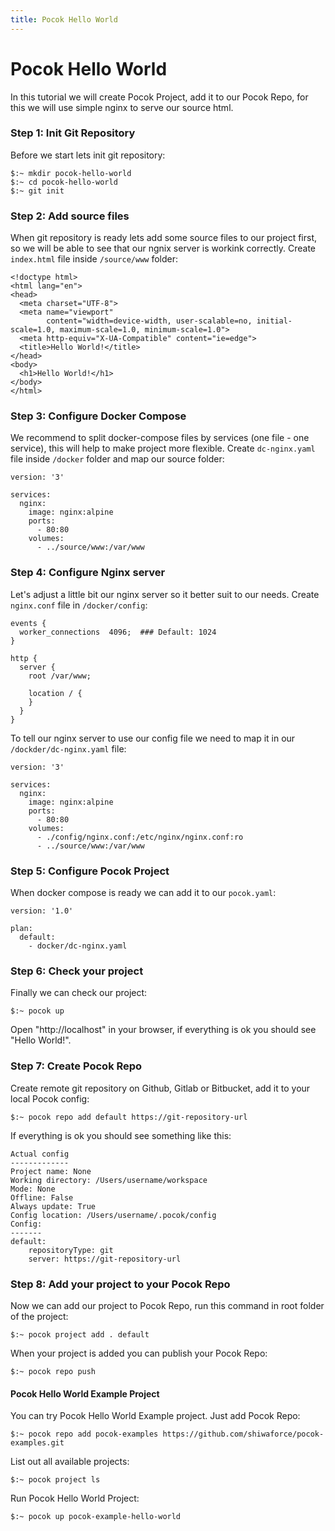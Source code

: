 ```yaml
---
title: Pocok Hello World
---
```


# Pocok Hello World
In this tutorial we will create Pocok Project, add it to our Pocok Repo, 
for this we will use simple nginx to serve our source html. 


### Step 1: Init Git Repository 

Before we start lets init git repository:
```
$:~ mkdir pocok-hello-world
$:~ cd pocok-hello-world
$:~ git init
```


### Step 2: Add source files

When git repository is ready lets add some source files to our project first,
so we will be able to see that our ngnix server is workink correctly.
Create `index.html` file inside `/source/www` folder:
```
<!doctype html>
<html lang="en">
<head>
  <meta charset="UTF-8">
  <meta name="viewport"
        content="width=device-width, user-scalable=no, initial-scale=1.0, maximum-scale=1.0, minimum-scale=1.0">
  <meta http-equiv="X-UA-Compatible" content="ie=edge">
  <title>Hello World!</title>
</head>
<body>
  <h1>Hello World!</h1>
</body>
</html>
```


### Step 3: Configure Docker Compose

We recommend to split docker-compose files by services (one file - one service), 
this will help to make project more flexible. 
Create `dc-nginx.yaml` file inside `/docker` folder and map our source folder:
```
version: '3'

services:
  nginx:
    image: nginx:alpine
    ports:
      - 80:80
    volumes:
      - ../source/www:/var/www
```


### Step 4: Configure Nginx server

Let's adjust a little bit our nginx server so it better suit to our needs.
Create `nginx.conf` file in `/docker/config`:
```
events {
  worker_connections  4096;  ### Default: 1024
}

http {
  server {
    root /var/www;

    location / {
    }
  }
}
```
  
  
To tell our nginx server to use our config file we need to map it in our `/dockder/dc-nginx.yaml` file:
```
version: '3'

services:
  nginx:
    image: nginx:alpine
    ports:
      - 80:80
    volumes:
      - ./config/nginx.conf:/etc/nginx/nginx.conf:ro
      - ../source/www:/var/www
```


### Step 5: Configure Pocok Project

When docker compose is ready we can add it to our `pocok.yaml`:
```
version: '1.0'

plan:
  default:
    - docker/dc-nginx.yaml
```


### Step 6: Check your project

Finally we can check our project:
```
$:~ pocok up
```
Open "http://localhost" in your browser, if everything is ok you should see "Hello World!".

    

### Step 7: Create Pocok Repo

Create remote git repository on Github, Gitlab or Bitbucket, add it to your local Pocok config:
```
$:~ pocok repo add default https://git-repository-url
```
If everything is ok you should see something like this:
```
Actual config
-------------
Project name: None
Working directory: /Users/username/workspace
Mode: None
Offline: False
Always update: True
Config location: /Users/username/.pocok/config
Config:
-------
default:
    repositoryType: git
    server: https://git-repository-url
```


### Step 8: Add your project to your Pocok Repo
Now we can add our project to Pocok Repo, run this command in root folder of the project:
```
$:~ pocok project add . default
```
When your project is added you can publish your Pocok Repo:
```
$:~ pocok repo push
```
 

#### Pocok Hello World Example Project   
You can try Pocok Hello World Example project. Just add Pocok Repo:
```
$:~ pocok repo add pocok-examples https://github.com/shiwaforce/pocok-examples.git
```
List out all available projects:
```
$:~ pocok project ls
```

Run Pocok Hello World Project:
```
$:~ pocok up pocok-example-hello-world
```
